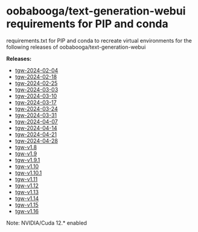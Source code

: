 # oobabooga/text-generation-webui requirements for PIP and conda

requirements.txt for PIP and conda to recreate virtual environments for the following releases of oobabooga/text-generation-webui

**Releases:**

- [tgw-2024-02-04](https://github.com/oobabooga/text-generation-webui/releases/tag/snapshot-2024-02-04)
- [tgw-2024-02-18](https://github.com/oobabooga/text-generation-webui/releases/tag/snapshot-2024-02-18)
- [tgw-2024-02-25](https://github.com/oobabooga/text-generation-webui/releases/tag/snapshot-2024-02-25)
- [tgw-2024-03-03](https://github.com/oobabooga/text-generation-webui/releases/tag/snapshot-2024-03-03)
- [tgw-2024-03-10](https://github.com/oobabooga/text-generation-webui/releases/tag/snapshot-2024-03-10)
- [tgw-2024-03-17](https://github.com/oobabooga/text-generation-webui/releases/tag/snapshot-2024-03-17)
- [tgw-2024-03-24](https://github.com/oobabooga/text-generation-webui/releases/tag/snapshot-2024-03-24)
- [tgw-2024-03-31](https://github.com/oobabooga/text-generation-webui/releases/tag/snapshot-2024-03-31)
- [tgw-2024-04-07](https://github.com/oobabooga/text-generation-webui/releases/tag/snapshot-2024-04-07)
- [tgw-2024-04-14](https://github.com/oobabooga/text-generation-webui/releases/tag/snapshot-2024-04-14)
- [tgw-2024-04-21](https://github.com/oobabooga/text-generation-webui/releases/tag/snapshot-2024-04-21)
- [tgw-2024-04-28](https://github.com/oobabooga/text-generation-webui/releases/tag/snapshot-2024-04-28)
- [tgw-v1.8](https://github.com/oobabooga/text-generation-webui/releases/tag/v1.8)
- [tgw-v1.9](https://github.com/oobabooga/text-generation-webui/releases/tag/v1.9)
- [tgw-v1.9.1](https://github.com/oobabooga/text-generation-webui/releases/tag/v1.9.1)
- [tgw-v1.10](https://github.com/oobabooga/text-generation-webui/releases/tag/v1.10)
- [tgw-v1.10.1](https://github.com/oobabooga/text-generation-webui/releases/tag/v1.10.1)
- [tgw-v1.11](https://github.com/oobabooga/text-generation-webui/releases/tag/v1.11)
- [tgw-v1.12](https://github.com/oobabooga/text-generation-webui/releases/tag/v1.12)
- [tgw-v1.13](https://github.com/oobabooga/text-generation-webui/releases/tag/v1.13)
- [tgw-v1.14](https://github.com/oobabooga/text-generation-webui/releases/tag/v1.14)
- [tgw-v1.15](https://github.com/oobabooga/text-generation-webui/releases/tag/v1.15)
- [tgw-v1.16](https://github.com/oobabooga/text-generation-webui/releases/tag/v1.16)

Note: NVIDIA/Cuda 12.* enabled

